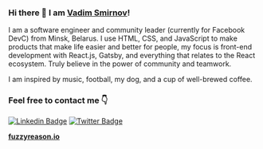 ### Hi there 👋 I am [Vadim Smirnov](https://fuzzyreason.io/)!

I am a software engineer and community leader (currently for Facebook DevC) from Minsk, Belarus. I use HTML, CSS, and JavaScript to make products that make life easier and better for people, my focus is front-end development with React.js, Gatsby, and everything that relates to the React ecosystem. Truly believe in the power of community and teamwork.

I am inspired by music, football, my dog, and a cup of well-brewed coffee.

### Feel free to contact me 👇

[![Linkedin Badge](https://img.shields.io/badge/-LinkedIn-blue?style=flat-square&logo=Linkedin&logoColor=white&link=https://www.linkedin.com/in/harshkumarkhatri/)](https://www.linkedin.com/in/smirnovvadim/)  [![Twitter Badge](https://img.shields.io/badge/-Twitter-1ca0f1?style=flat-square&labelColor=1ca0f1&logo=twitter&logoColor=white&link=https://twitter.com/_diogorodrigues)](https://twitter.com/vadim__smirnov)


**[fuzzyreason.io](https://fuzzyreason.io/)**

